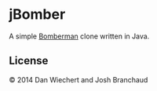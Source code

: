 # jBomber

A simple [Bomberman](http://en.wikipedia.org/wiki/Bomberman) clone written in Java.

## License

&copy; 2014 Dan Wiechert and Josh Branchaud
